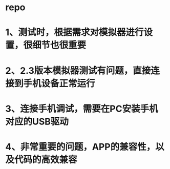 repo
====
1、测试时，根据需求对模拟器进行设置，很细节也很重要
===
2、2.3版本模拟器测试有问题，直接连接到手机设备正常运行
===
3、连接手机调试，需要在PC安装手机对应的USB驱动
===
4、非常重要的问题，APP的兼容性，以及代码的高效兼容
===
